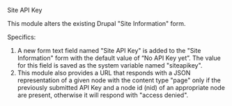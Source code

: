 Site API Key

This module alters the existing Drupal "Site Information" form.

Specifics:

1. A new form text field named "Site API Key" is added to the "Site Information" form with the default value of “No API Key yet”. The value for this field is saved as the system variable named "siteapikey".
2. This module also provides a URL that responds with a JSON representation of a given node with the content type "page" only if the previously submitted API Key and a node id (nid) of an appropriate node are present, otherwise it will respond with "access denied".
